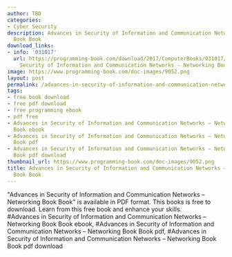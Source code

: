 ```yaml
---
author: TBD
categories:
- Cyber Security
description: Advances in Security of Information and Communication Networks – Networking
  Book Book
download_links:
- info: '031017'
  url: https://programming-book.com/download/2017/ComputerBooks/031017/Advances in
    Security of Information and Communication Networks - Networking Book.pdf
image: https://www.programming-book.com/doc-images/9052.png
layout: post
permalink: /advances-in-security-of-information-and-communication-networks-networking-book-b.html
tags:
- free book download
- free pdf download
- free programming ebook
- pdf free
- Advances in Security of Information and Communication Networks – Networking Book
  Book ebook
- Advances in Security of Information and Communication Networks – Networking Book
  Book pdf
- Advances in Security of Information and Communication Networks – Networking Book
  Book pdf download
thumbnail_url: https://www.programming-book.com/doc-images/9052.png
title: Advances in Security of Information and Communication Networks – Networking
  Book Book
---
```


 
<div class="item-desc text-justify">
  "Advances in Security of Information and Communication Networks – Networking Book Book" is available in PDF format. This books is free to download. Learn from this free book and enhance your skills.
  <br>
  #Advances in Security of Information and Communication Networks – Networking Book Book ebook, #Advances in Security of Information and Communication Networks – Networking Book Book pdf, #Advances in Security of Information and Communication Networks – Networking Book Book pdf download
</div>